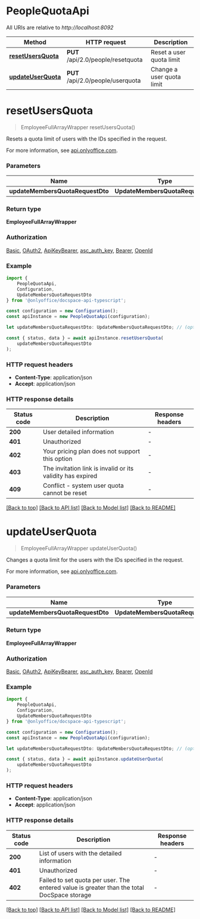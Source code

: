 # PeopleQuotaApi

All URIs are relative to *http://localhost:8092*

|Method | HTTP request | Description|
|------------- | ------------- | -------------|
|[**resetUsersQuota**](#resetusersquota) | **PUT** /api/2.0/people/resetquota | Reset a user quota limit|
|[**updateUserQuota**](#updateuserquota) | **PUT** /api/2.0/people/userquota | Change a user quota limit|

# **resetUsersQuota**
> EmployeeFullArrayWrapper resetUsersQuota()

Resets a quota limit of users with the IDs specified in the request.

For more information, see [api.onlyoffice.com](https://api.onlyoffice.com/docspace/api-backend/usage-api/reset-users-quota/).

### Parameters

|Name | Type | Description  | Notes|
|------------- | ------------- | ------------- | -------------|
| **updateMembersQuotaRequestDto** | **UpdateMembersQuotaRequestDto**|  | |


### Return type

**EmployeeFullArrayWrapper**

### Authorization

[Basic](../README.md#Basic), [OAuth2](../README.md#OAuth2), [ApiKeyBearer](../README.md#ApiKeyBearer), [asc_auth_key](../README.md#asc_auth_key), [Bearer](../README.md#Bearer), [OpenId](../README.md#OpenId)

### Example

```typescript
import {
    PeopleQuotaApi,
    Configuration,
    UpdateMembersQuotaRequestDto
} from '@onlyoffice/docspace-api-typescript';

const configuration = new Configuration();
const apiInstance = new PeopleQuotaApi(configuration);

let updateMembersQuotaRequestDto: UpdateMembersQuotaRequestDto; // (optional)

const { status, data } = await apiInstance.resetUsersQuota(
    updateMembersQuotaRequestDto
);
```

### HTTP request headers

 - **Content-Type**: application/json
 - **Accept**: application/json


### HTTP response details
| Status code | Description | Response headers |
|-------------|-------------|------------------|
|**200** | User detailed information |  -  |
|**401** | Unauthorized |  -  |
|**402** | Your pricing plan does not support this option |  -  |
|**403** | The invitation link is invalid or its validity has expired |  -  |
|**409** | Conflict - system user quota cannot be reset |  -  |

[[Back to top]](#) [[Back to API list]](../README.md#documentation-for-api-endpoints) [[Back to Model list]](../README.md#documentation-for-models) [[Back to README]](../README.md)

# **updateUserQuota**
> EmployeeFullArrayWrapper updateUserQuota()

Changes a quota limit for the users with the IDs specified in the request.

For more information, see [api.onlyoffice.com](https://api.onlyoffice.com/docspace/api-backend/usage-api/update-user-quota/).

### Parameters

|Name | Type | Description  | Notes|
|------------- | ------------- | ------------- | -------------|
| **updateMembersQuotaRequestDto** | **UpdateMembersQuotaRequestDto**|  | |


### Return type

**EmployeeFullArrayWrapper**

### Authorization

[Basic](../README.md#Basic), [OAuth2](../README.md#OAuth2), [ApiKeyBearer](../README.md#ApiKeyBearer), [asc_auth_key](../README.md#asc_auth_key), [Bearer](../README.md#Bearer), [OpenId](../README.md#OpenId)

### Example

```typescript
import {
    PeopleQuotaApi,
    Configuration,
    UpdateMembersQuotaRequestDto
} from '@onlyoffice/docspace-api-typescript';

const configuration = new Configuration();
const apiInstance = new PeopleQuotaApi(configuration);

let updateMembersQuotaRequestDto: UpdateMembersQuotaRequestDto; // (optional)

const { status, data } = await apiInstance.updateUserQuota(
    updateMembersQuotaRequestDto
);
```

### HTTP request headers

 - **Content-Type**: application/json
 - **Accept**: application/json


### HTTP response details
| Status code | Description | Response headers |
|-------------|-------------|------------------|
|**200** | List of users with the detailed information |  -  |
|**401** | Unauthorized |  -  |
|**402** | Failed to set quota per user. The entered value is greater than the total DocSpace storage |  -  |

[[Back to top]](#) [[Back to API list]](../README.md#documentation-for-api-endpoints) [[Back to Model list]](../README.md#documentation-for-models) [[Back to README]](../README.md)

